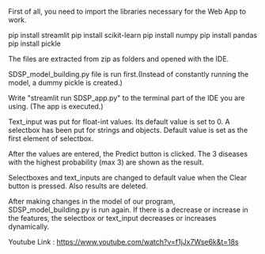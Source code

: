 First of all, you need to import the libraries necessary for the Web App to work.

pip install streamlit
pip install scikit-learn
pip install numpy
pip install pandas
pip install pickle

The files are extracted from zip as folders and opened with the IDE.

SDSP_model_building.py file is run first.(Instead of constantly running the 
					model, a dummy pickle is created.)

Write "streamlit run SDSP_app.py" to the terminal part of the IDE you are using.
(The app is executed.)


Text_input was put for float-int values. Its default value is set to 0.
A selectbox has been put for strings and objects. Default value is set as 
the first element of selectbox.

After the values are entered, the Predict button is clicked. The 3 diseases 
with the highest probability (max 3) are shown as the result.

Selectboxes and text_inputs are changed to default value when the Clear button 
is pressed. Also results are deleted.

After making changes in the model of our program, SDSP_model_building.py is run again. 
If there is a decrease or increase in the features, the selectbox or text_input 
decreases or increases dynamically.

Youtube Link : https://www.youtube.com/watch?v=f1jJx7Wse6k&t=18s

